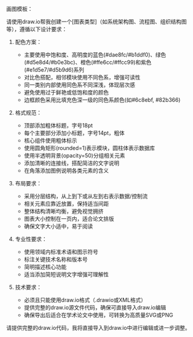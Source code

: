 画图模板：

请使用draw.io帮我创建一个[图表类型]（如系统架构图、流程图、组织结构图等），遵循以下设计要求：

1. 配色方案：
   - 主要使用中饱和度、高明度的蓝色(#dae8fc/#b1ddf0)、绿色(#d5e8d4/#b0e3bc)、橙色(#ffe6cc/#ffcc99)和紫色(#e1d5e7/#d5b9d6)系列
   - 对比色搭配，相邻模块使用不同色系，增强可读性
   - 同一类别内部使用同色系不同深浅，体现层次感
   - 避免使用过于鲜艳或低饱和度的颜色
   - 边框颜色采用比填充色深一级的同色系颜色(如#6c8ebf, #82b366)

2. 格式规范：
   - 顶部添加粗体标题，字号18pt
   - 每个主要部分添加小标题，字号14pt，粗体
   - 核心组件使用粗体标示
   - 使用圆角矩形(rounded=1)表示模块，圆柱体表示数据库
   - 使用半透明背景(opacity=50)分组相关元素
   - 添加清晰的连接线，搭配简洁的文字说明
   - 在角落添加图例说明各类元素的含义

3. 布局要求：
   - 采用分层结构，从上到下或从左到右表示数据/控制流
   - 相关元素应靠近放置，保持适当间距
   - 整体结构清晰均衡，避免视觉拥挤
   - 图表大小控制在一页内，适合论文排版
   - 确保文字大小适中，易于阅读

4. 专业性要求：
   - 使用领域内标准术语和图示符号
   - 标注关键技术名称和版本号
   - 简明描述核心功能
   - 适当添加简短说明文字增强可理解性

5. 技术要求：
   - 必须且只能使用draw.io格式（.drawio或XML格式）
   - 提供完整的draw.io源文件代码，确保可直接导入draw.io编辑
   - 确保导出后适合在学术论文中使用，可转换为高质量SVG或PNG

请提供完整的draw.io代码，我将直接导入到draw.io中进行编辑或进一步调整。